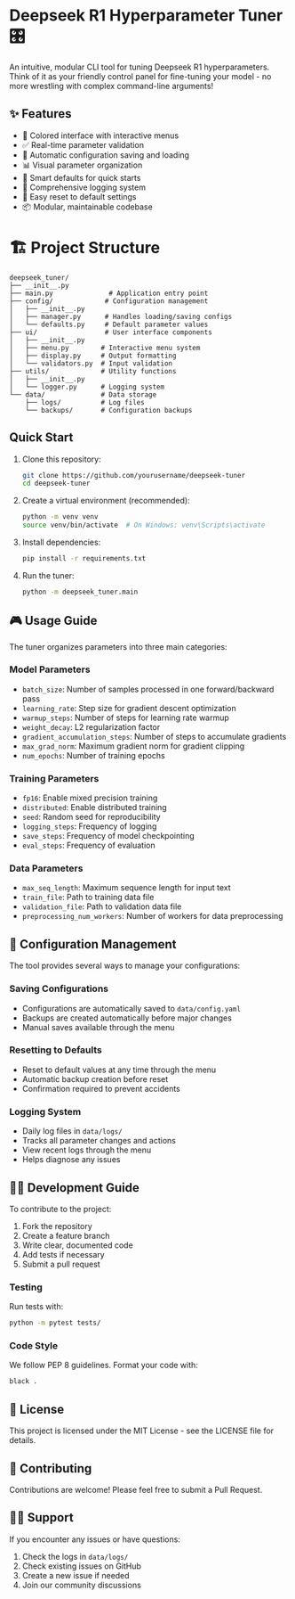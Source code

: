 # Deepseek R1 Hyperparameter Tuner 🎛️

An intuitive, modular CLI tool for tuning Deepseek R1 hyperparameters. Think of it as your friendly control panel for fine-tuning your model - no more wrestling with complex command-line arguments!

## ✨ Features

- 🎨 Colored interface with interactive menus
- ✅ Real-time parameter validation
- 💾 Automatic configuration saving and loading
- 📊 Visual parameter organization
- 🔄 Smart defaults for quick starts
- 📝 Comprehensive logging system
- 🔧 Easy reset to default settings
- 📦 Modular, maintainable codebase

# 🏗️ Project Structure

```
deepseek_tuner/
├── __init__.py
├── main.py              # Application entry point
├── config/             # Configuration management
│   ├── __init__.py
│   ├── manager.py      # Handles loading/saving configs
│   └── defaults.py     # Default parameter values
├── ui/                 # User interface components
│   ├── __init__.py
│   ├── menu.py        # Interactive menu system
│   ├── display.py     # Output formatting
│   └── validators.py  # Input validation
├── utils/             # Utility functions
│   ├── __init__.py
│   └── logger.py      # Logging system
└── data/              # Data storage
    ├── logs/          # Log files
    └── backups/       # Configuration backups
```

## Quick Start

1. Clone this repository:
   ```bash
   git clone https://github.com/yourusername/deepseek-tuner
   cd deepseek-tuner
   ```

2. Create a virtual environment (recommended):
   ```bash
   python -m venv venv
   source venv/bin/activate  # On Windows: venv\Scripts\activate
   ```

3. Install dependencies:
   ```bash
   pip install -r requirements.txt
   ```

4. Run the tuner:
   ```bash
   python -m deepseek_tuner.main
   ```

## 🎮 Usage Guide

The tuner organizes parameters into three main categories:

### Model Parameters
- `batch_size`: Number of samples processed in one forward/backward pass
- `learning_rate`: Step size for gradient descent optimization
- `warmup_steps`: Number of steps for learning rate warmup
- `weight_decay`: L2 regularization factor
- `gradient_accumulation_steps`: Number of steps to accumulate gradients
- `max_grad_norm`: Maximum gradient norm for gradient clipping
- `num_epochs`: Number of training epochs

### Training Parameters
- `fp16`: Enable mixed precision training
- `distributed`: Enable distributed training
- `seed`: Random seed for reproducibility
- `logging_steps`: Frequency of logging
- `save_steps`: Frequency of model checkpointing
- `eval_steps`: Frequency of evaluation

### Data Parameters
- `max_seq_length`: Maximum sequence length for input text
- `train_file`: Path to training data file
- `validation_file`: Path to validation data file
- `preprocessing_num_workers`: Number of workers for data preprocessing

## 🔧 Configuration Management

The tool provides several ways to manage your configurations:

### Saving Configurations
- Configurations are automatically saved to `data/config.yaml`
- Backups are created automatically before major changes
- Manual saves available through the menu

### Resetting to Defaults
- Reset to default values at any time through the menu
- Automatic backup creation before reset
- Confirmation required to prevent accidents

### Logging System
- Daily log files in `data/logs/`
- Tracks all parameter changes and actions
- View recent logs through the menu
- Helps diagnose any issues

## 🏃‍♂️ Development Guide

To contribute to the project:

1. Fork the repository
2. Create a feature branch
3. Write clear, documented code
4. Add tests if necessary
5. Submit a pull request

### Testing
Run tests with:
```bash
python -m pytest tests/
```

### Code Style
We follow PEP 8 guidelines. Format your code with:
```bash
black .
```

## 📝 License

This project is licensed under the MIT License - see the LICENSE file for details.

## 🤝 Contributing

Contributions are welcome! Please feel free to submit a Pull Request.

## 🙋‍♂️ Support

If you encounter any issues or have questions:

1. Check the logs in `data/logs/`
2. Check existing issues on GitHub
3. Create a new issue if needed
4. Join our community discussions